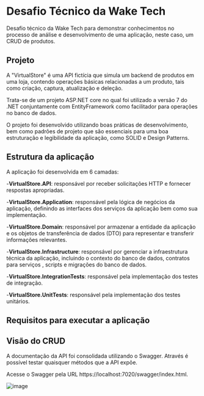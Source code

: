 # Desafio Técnico da Wake Tech
Desafio técnico da Wake Tech para demonstrar conhecimentos no processo de análise e desenvolvimento de uma aplicação, neste caso, um CRUD de produtos.

## Projeto

A "VirtualStore" é uma API fictícia que simula um backend de produtos em uma loja, contendo operações básicas relacionadas a um produto, tais como criação, captura, atualização e deleção.

Trata-se de um projeto ASP.NET core no qual foi utilizado a versão 7 do .NET conjuntamente com EntityFramework como facilitador para operações no banco de dados.

O projeto foi desenvolvido utilizando boas práticas de desenvolvimento, bem como padrões de projeto que são essenciais para uma boa estruturação e legibilidade da aplicação, como SOLID e Design Patterns.

## Estrutura da aplicação

A aplicação foi desenvolvida em 6 camadas:

-**VirtualStore.API**: responsável por receber solicitações HTTP e fornecer respostas apropriadas.

-**VirtualStore.Application**: responsável pela lógica de negócios da aplicação, definindo as interfaces dos serviços da aplicação bem como sua implementação.

-**VirtualStore.Domain**: responsável por armazenar a entidade da aplicação e os objetos de transferência de dados (DTO) para representar e transferir informações relevantes.

-**VirtualStore.Infrastructure**: responsável por gerenciar a infraestrutura técnica da aplicação, incluindo o contexto do banco de dados, contratos para serviços , scripts e migrações do banco de dados.

-**VirtualStore.IntegrationTests**: responsável pela implementação dos testes de integração.

-**VirtualStore.UnitTests**: responsável pela implementação dos testes unitários.


## Requisitos para executar a aplicação

## Visão do CRUD
A documentação da API foi consolidada utilizando o Swagger. Através é possível testar quaisquer métodos que a API expõe. 

Acesse o Swagger pela URL https://localhost:7020/swagger/index.html.

![image](https://github.com/eazevedo016/VirtualStore/assets/75282286/8d7c79e1-2e81-4f27-ab51-3e01ff8534c4)


